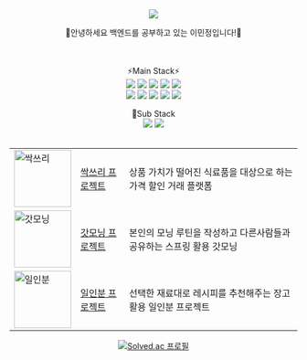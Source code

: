 
<div align="center">
<img src="https://capsule-render.vercel.app/api?type=waving&color=auto&height=200&section=header&text=&fontSize=90" />

🌱안녕하세요 백엔드를 공부하고 있는 이민정입니다!🌱<br><br><br>

⚡Main Stack⚡<br>
<img src="https://img.shields.io/badge/java-007396?style=for-the-badge&logo=java&logoColor=white">
<img src="https://img.shields.io/badge/Spring-6DB33F?style=for-the-badge&logo=Spring&logoColor=white">
<img src="https://img.shields.io/badge/Spring Boot-6DB33F?style=for-the-badge&logo=SpringBoot&logoColor=white">
<img src="https://img.shields.io/badge/Spring Security-6DB33F?style=for-the-badge&logo=SpringSecurity&logoColor=white">
<img src="https://img.shields.io/badge/JPA-6DB33F?style=for-the-badge&logo=JPA&logoColor=white"><br>
<img src="https://img.shields.io/badge/MySQL-4479A1?style=for-the-badge&logo=MySQL&logoColor=white">
<img src="https://img.shields.io/badge/Docker-2496ED?style=for-the-badge&logo=Docker&logoColor=white">
<img src="https://img.shields.io/badge/Github Actions-2088FF?style=for-the-badge&logo=GithubActions&logoColor=white">
<img src="https://img.shields.io/badge/Amazon EC2-FF9900?style=for-the-badge&logo=Amazon EC2&logoColor=white">
<img src="https://img.shields.io/badge/Amazon S3-569A31?style=for-the-badge&logo=Amazon S3&logoColor=white">

🔭Sub Stack<br>
<img src="https://img.shields.io/badge/Flutter-02569B?style=for-the-badge&logo=Flutter&logoColor=white">
<img src="https://img.shields.io/badge/Vue-4FC08D?style=for-the-badge&logo=Vue.js&logoColor=white"><br><br>

<table>

  <tr>
    <td><img src="https://github.com/Lee-Min-Jung/Lee-Min-Jung/assets/82032462/527fee14-7c1c-4812-ae0a-b7428f156dbf" alt="싹쓰리" height=100 width=100></td>
    <td><a href="https://github.com/Lee-Min-Jung/ssackthree_back">싹쓰리 프로젝트</a></td>
    <td>상품 가치가 떨어진 식료품을 대상으로 하는 가격 할인 거래 플랫폼</td>
  </tr>
  <tr>
    <td><img src="https://github.com/Lee-Min-Jung/Lee-Min-Jung/assets/82032462/61adf0a3-40b1-4c12-9156-5537dd230b7d" alt="갓모닝" height=100 width=100></td>
    <td><a href="https://github.com/Lee-Min-Jung/godMorning_backend">갓모닝 프로젝트</a></td>
    <td>본인의 모닝 루틴을 작성하고 다른사람들과 공유하는 스프링 활용 갓모닝</td>
  </tr>
  <tr>
    <td><img src="https://github.com/Lee-Min-Jung/Lee-Min-Jung/assets/82032462/569578b4-a638-445d-a844-c8ce0d7bfa68" alt="일인분" height=100 width=100></td>
    <td><a href="https://github.com/Lee-Min-Jung/oneportion_anywhere">일인분 프로젝트</a></td>
    <td>선택한 재료대로 레시피를 추천해주는 장고 활용 일인분 프로젝트</td>
  </tr>
</table>





[![Solved.ac
프로필](http://mazassumnida.wtf/api/v2/generate_badge?boj=dinamic1016)](https://solved.ac/{handle})
</div>
